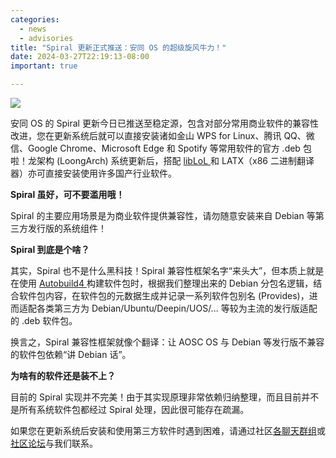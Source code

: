 ```yaml
---
categories:
  - news
  - advisories
title: "Spiral 更新正式推送：安同 OS 的超级旋风牛力！"
date: 2024-03-27T22:19:13-08:00
important: true

---
```

![](/assets/news/2024-03-27-spiral.jpg)

安同 OS 的 Spiral 更新今日已推送至稳定源，包含对部分常用商业软件的兼容性改进，您在更新系统后就可以直接安装诸如金山 WPS for Linux、腾讯 QQ、微信、Google Chrome、Microsoft Edge 和 Spotify 等常用软件的官方 .deb 包啦！龙架构 (LoongArch) 系统更新后，搭配 [libLoL ](https://liblol.aosc.io/) 和 LATX（x86 二进制翻译器）亦可直接安装使用许多国产行业软件。

**Spiral 虽好，可不要滥用哦！**

Spiral 的主要应用场景是为商业软件提供兼容性，请勿随意安装来自 Debian 等第三方发行版的系统组件！

**Spiral 到底是个啥？**

其实，Spiral 也不是什么黑科技！Spiral 兼容性框架名字“来头大”，但本质上就是在使用 [Autobuild4 ](https://github.com/AOSC-Dev/autobuild4) 构建软件包时，根据我们整理出来的 Debian 分包名逻辑，结合软件包内容，在软件包的元数据生成并记录一系列软件包别名 (Provides)，进而适配各类第三方为 Debian/Ubuntu/Deepin/UOS/... 等较为主流的发行版适配的 .deb 软件包。

换言之，Spiral 兼容性框架就像个翻译：让 AOSC OS 与 Debian 等发行版不兼容的软件包依赖“讲 Debian 话”。

**为啥有的软件还是装不上？**

目前的 Spiral 实现并不完美！由于其实现原理非常依赖归纳整理，而且目前并不是所有系统软件包都经过 Spiral 处理，因此很可能存在疏漏。

如果您在更新系统后安装和使用第三方软件时遇到困难，请通过社区[各聊天群组](https://aosc.io/contact/)或[社区论坛](https://bbs.aosc.io/)与我们联系。
